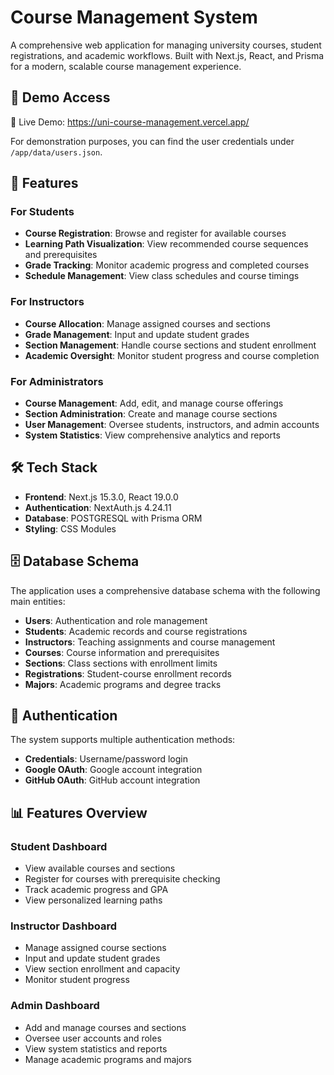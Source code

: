 # Course Management System

A comprehensive web application for managing university courses, student registrations, and academic workflows. Built with Next.js, React, and Prisma for a modern, scalable course management experience.

## 🔑 Demo Access
🔗 Live Demo: https://uni-course-management.vercel.app/

For demonstration purposes, you can find the user credentials under `/app/data/users.json`.

## 🚀 Features

### For Students
- **Course Registration**: Browse and register for available courses
- **Learning Path Visualization**: View recommended course sequences and prerequisites
- **Grade Tracking**: Monitor academic progress and completed courses
- **Schedule Management**: View class schedules and course timings

### For Instructors
- **Course Allocation**: Manage assigned courses and sections
- **Grade Management**: Input and update student grades
- **Section Management**: Handle course sections and student enrollment
- **Academic Oversight**: Monitor student progress and course completion

### For Administrators
- **Course Management**: Add, edit, and manage course offerings
- **Section Administration**: Create and manage course sections
- **User Management**: Oversee students, instructors, and admin accounts
- **System Statistics**: View comprehensive analytics and reports

## 🛠️ Tech Stack

- **Frontend**: Next.js 15.3.0, React 19.0.0
- **Authentication**: NextAuth.js 4.24.11
- **Database**: POSTGRESQL with Prisma ORM
- **Styling**: CSS Modules

## 🗄️ Database Schema

The application uses a comprehensive database schema with the following main entities:

- **Users**: Authentication and role management
- **Students**: Academic records and course registrations
- **Instructors**: Teaching assignments and course management
- **Courses**: Course information and prerequisites
- **Sections**: Class sections with enrollment limits
- **Registrations**: Student-course enrollment records
- **Majors**: Academic programs and degree tracks

## 🔐 Authentication

The system supports multiple authentication methods:
- **Credentials**: Username/password login
- **Google OAuth**: Google account integration
- **GitHub OAuth**: GitHub account integration

## 📊 Features Overview

### Student Dashboard
- View available courses and sections
- Register for courses with prerequisite checking
- Track academic progress and GPA
- View personalized learning paths

### Instructor Dashboard
- Manage assigned course sections
- Input and update student grades
- View section enrollment and capacity
- Monitor student progress

### Admin Dashboard
- Add and manage courses and sections
- Oversee user accounts and roles
- View system statistics and reports
- Manage academic programs and majors
